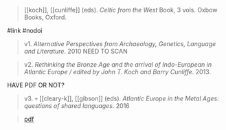 > [[koch]], [[cunliffe]] (eds). *Celtic from the West* Book, 3 vols. Oxbow Books, Oxford.

#link #nodoi 

> v1. *Alternative Perspectives from Archaeology, Genetics, Language and Literature*. 2010
> NEED TO SCAN

> v2. *Rethinking the Bronze Age and the arrival of Indo-European in Atlantic Europe / edited by John T. Koch and Barry Cunliffe*. 2013.

HAVE PDF OR NOT?

>  v3. `+` [[cleary-k]], [[gibson]] (eds). *Atlantic Europe in the Metal Ages: questions of shared languages*. 2016

> [pdf](a/koch-cunliffe2010-2016v3.pdf)
